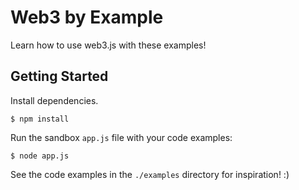 # Web3 by Example

Learn how to use web3.js with these examples!

## Getting Started
Install dependencies.   

`$ npm install`

Run the sandbox `app.js` file with your code examples:

`$ node app.js`

See the code examples in the `./examples` directory for inspiration! :)
